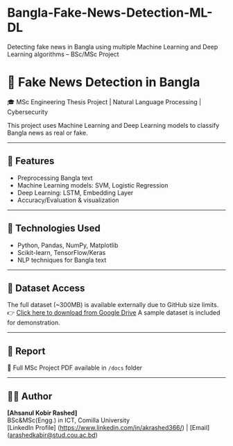 # Bangla-Fake-News-Detection-ML-DL
Detecting fake news in Bangla using multiple Machine Learning and Deep Learning algorithms – BSc/MSc Project
# 📰 Fake News Detection in Bangla  
🎓 MSc Engineering Thesis Project | Natural Language Processing | Cybersecurity  

This project uses Machine Learning and Deep Learning models to classify Bangla news as real or fake.

---

## 🧠 Features  
- Preprocessing Bangla text
- Machine Learning models: SVM, Logistic Regression
- Deep Learning: LSTM, Embedding Layer
- Accuracy/Evaluation & visualization

---

## 🧰 Technologies Used  
- Python, Pandas, NumPy, Matplotlib  
- Scikit-learn, TensorFlow/Keras  
- NLP techniques for Bangla text  

---

## 📁 Dataset Access  
The full dataset (~300MB) is available externally due to GitHub size limits.  
👉 [Click here to download from Google Drive](https://drive.google.com/drive/folders/16UUd6z3xe8Y8TIm6_2cBY4BiXoteHPk4?usp=sharing)
A sample dataset is included for demonstration.

---

## 📄 Report  
📄 Full MSc Project PDF available in `/docs` folder

---

## 👨‍💻 Author  
**[Ahsanul Kobir Rashed]**  
BSc&MSc(Engg.) in ICT, Comilla University  
[LinkedIn Profile] (https://www.linkedin.com/in/akrashed366/) | [Email] (arashedkabir@stud.cou.ac.bd)
